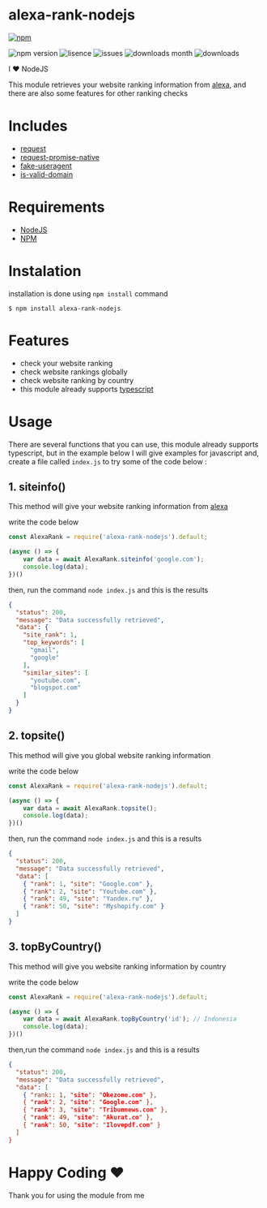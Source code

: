 # alexa-rank-nodejs

[![npm](https://nodei.co/npm/alexa-rank-nodejs.png?downloadRank=true)](https://www.npmjs.com/package/alexa-rank-nodejs)

![npm version](https://img.shields.io/npm/v/alexa-rank-nodejs)
![lisence](https://img.shields.io/npm/l/alexa-rank-nodejs)
![issues](https://img.shields.io/github/issues/binsarjr/alexa-rank-nodejs)
![downloads month](https://img.shields.io/npm/dm/alexa-rank-nodejs)
![downloads](https://img.shields.io/npm/dt/alexa-rank-nodejs)

I ❤️ NodeJS

This module retrieves your website ranking information from [alexa](https://www.alexa.com/), and there are also some features for other ranking checks

# Includes
- [request](https://www.npmjs.com/package/request)
- [request-promise-native](https://www.npmjs.com/package/request-promise-native)
- [fake-useragent](https://www.npmjs.com/package/fake-useragent)
- [is-valid-domain](https://www.npmjs.com/package/is-valid-domain)


# Requirements
- [NodeJS](https://nodejs.org/en/download/)
- [NPM](https://www.npmjs.com/)

# Instalation
installation is done using `npm install` command
```
$ npm install alexa-rank-nodejs
```

# Features
- check your website ranking
- check website rankings globally
- check website ranking by country
- this module already supports [typescript](https://www.typescriptlang.org/)

# Usage
There are several functions that you can use,
this module already supports typescript, but in the example below I will give examples for javascript and,
create a file called `index.js` to try some of the code below :
## 1. siteinfo()
This method will give your website ranking information from [alexa](https://www.alexa.com/)

write the code below
```js
const AlexaRank = require('alexa-rank-nodejs').default;

(async () => {
    var data = await AlexaRank.siteinfo('google.com');
    console.log(data);
})()
```
then, run the command `node index.js`
and this is the results
```json
{
  "status": 200,
  "message": "Data successfully retrieved",
  "data": {
    "site_rank": 1,
    "top_keywords": [
      "gmail",
      "google"
    ],
    "similar_sites": [
      "youtube.com",
      "blogspot.com"
    ]
  }
}
```
## 2. topsite()
This method will give you global website ranking information

write the code below
```js
const AlexaRank = require('alexa-rank-nodejs').default;

(async () => {
    var data = await AlexaRank.topsite();
    console.log(data);
})()
```
then, run the command `node index.js` and this is a results
```json
{
  "status": 200,
  "message": "Data successfully retrieved",
  "data": [
    { "rank": 1, "site": "Google.com" },
    { "rank": 2, "site": "Youtube.com" },
    { "rank": 49, "site": "Yandex.ru" },
    { "rank": 50, "site": "Myshopify.com" }
  ]
}
```

## 3. topByCountry()
This method will give you website ranking information by country

write the code below
```js
const AlexaRank = require('alexa-rank-nodejs').default;

(async () => {
    var data = await AlexaRank.topByCountry('id'); // Indonesia
    console.log(data);
})()
```
then,run the command `node index.js` and this is a results
```json
{
  "status": 200,
  "message": "Data successfully retrieved",
  "data": [
    { "rank:: 1, "site": "Okezone.com" },
    { "rank": 2, "site": "Google.com" },
    { "rank": 3, "site": "Tribunnews.com" },
    { "rank": 49, "site": "Akurat.co" },
    { "rank": 50, "site": "Ilovepdf.com" }
  ]
}
```

# Happy Coding ❤️
Thank you for using the module from me
